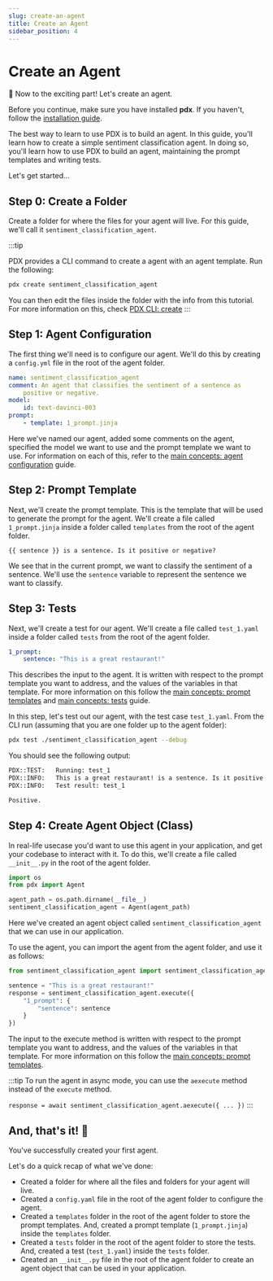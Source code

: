 ```yaml
---
slug: create-an-agent
title: Create an Agent
sidebar_position: 4
---
```


# Create an Agent

🥳 Now to the exciting part! Let's create an agent.

Before you continue, make sure you have installed **pdx**. If you haven't, follow the [installation guide](./installation).

The best way to learn to use PDX is to build an agent. In this guide, you'll learn how to create a simple sentiment classification agent. In doing so, you'll learn how to use PDX to build an agent, maintaining the prompt templates and writing tests.

Let's get started...

## Step 0: Create a Folder

Create a folder for where the files for your agent will live. For this guide, we'll call it `sentiment_classification_agent`.

:::tip

PDX provides a CLI command to create a agent with an agent template. Run the following:

```bash
pdx create sentiment_classification_agent
```

You can then edit the files inside the folder with the info from this tutorial. For more information on this, check [PDX CLI: create](../pdx-cli/create)
:::

## Step 1: Agent Configuration

The first thing we'll need is to configure our agent. We'll do this by creating a `config.yml` file in the root of the agent folder.

```yaml title="project/sentiment_classification_agent/config.yml"
name: sentiment_classification_agent
comment: An agent that classifies the sentiment of a sentence as
    positive or negative.
model:
    id: text-davinci-003
prompt:
    - template: 1_prompt.jinja
```

Here we've named our agent, added some comments on the agent, specified the model we want to use and the prompt template we want to use. For information on each of this, refer to the [main concepts: agent configuration](./main-concepts/#agent-configuration) guide.

## Step 2: Prompt Template

Next, we'll create the prompt template. This is the template that will be used to generate the prompt for the agent. We'll create a file called `1_prompt.jinja` inside a folder called `templates` from the root of the agent folder.

```jinja title="project/sentiment_classification_agent/templates/1_prompt.jinja"
{{ sentence }} is a sentence. Is it positive or negative?
```

We see that in the current prompt, we want to classify the sentiment of a sentence. We'll use the `sentence` variable to represent the sentence we want to classify.

## Step 3: Tests

Next, we'll create a test for our agent. We'll create a file called `test_1.yaml` inside a folder called `tests` from the root of the agent folder.

```yaml title="project/sentiment_classification_agent/tests/test_1.yaml"
1_prompt:
    sentence: "This is a great restaurant!"
```

This describes the input to the agent. It is written with respect to the prompt template you want to address, and the values of the variables in that template. For more information on this follow the [main concepts: prompt templates](./main-concepts#prompt-templates) and [main concepts: tests](./main-concepts#tests) guide.

In this step, let's test out our agent, with the test case `test_1.yaml`. From the CLI run (assuming that you are one folder up to the agent folder):

```bash
pdx test ./sentiment_classification_agent --debug
```

You should see the following output:

```bash title="CLI Output"
PDX::TEST:   Running: test_1
PDX::INFO:   This is a great restaurant! is a sentence. Is it positive or negative?
PDX::INFO:   Test result: test_1

Positive.
```

## Step 4: Create Agent Object (Class)

In real-life usecase you'd want to use this agent in your application, and get your codebase to interact with it. To do this, we'll create a file called `__init__.py` in the root of the agent folder.

```python title="project/sentiment_classification_agent/__init__.py"
import os
from pdx import Agent

agent_path = os.path.dirname(__file__)
sentiment_classification_agent = Agent(agent_path)
```

Here we've created an agent object called `sentiment_classification_agent` that we can use in our application.

To use the agent, you can import the agent from the agent folder, and use it as follows:

```python title="project/main.py"
from sentiment_classification_agent import sentiment_classification_agent

sentence = "This is a great restaurant!"
response = sentiment_classification_agent.execute({
    "1_prompt": {
        "sentence": sentence
    }
})

```

The input to the execute method is written with respect to the prompt template you want to address, and the values of the variables in that template. For more information on this follow the [main concepts: prompt templates](./main-concepts#prompt-templates).

:::tip
To run the agent in async mode, you can use the `aexecute` method instead of the `execute` method.

`response = await sentiment_classification_agent.aexecute({ ... })`
:::

## And, that's it! 🎉

You've successfully created your first agent.

Let's do a quick recap of what we've done:

-   Created a folder for where all the files and folders for your agent will live.
-   Created a `config.yaml` file in the root of the agent folder to configure the agent.
-   Created a `templates` folder in the root of the agent folder to store the prompt templates. And, created a prompt template (`1_prompt.jinja`) inside the `templates` folder.
-   Created a `tests` folder in the root of the agent folder to store the tests. And, created a test (`test_1.yaml`) inside the `tests` folder.
-   Created an `__init__.py` file in the root of the agent folder to create an agent object that can be used in your application.

